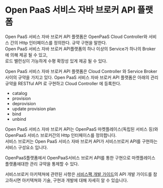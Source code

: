 # Open PaaS 서비스 자바 브로커 API 플랫폼
Open PaaS 서비스 자바 브로커 API 플랫폼은 OpenPaaS Cloud Controller와 서비스 간의 Http 인터페이스를 정의한다.
규약 구현을 말한다.<br>
Open PaaS 서비스 자바 브로커 API플랫폼의 하나 이상의 Service가 하나의 Broker 에 의해 제공 될 수 있고, <br>
로드 밸런싱이 가능하게 수평 확장성 있게 제공 될 수 있다.<br>

Open PaaS 서비스 자바 브로커 API 플랫폼은 Cloud Controller 와 Service Broker 사이의 규약을 가지고 있다.
Open PaaS 서비스 자바 브로커 API 플랫폼은 아래의 관리규약을 RESTful API 로 구현하고 Cloud Controller 에 등록한다.

- catalog
- provision
- deprovision
- update provision plan
- bind
- unbind

Open PaaS 서비스 자바 브로커 API는 OpenPaaS 마켓플레이스(독립된 서비스 등)와 OpenPaaS 서비스 브로커간의 Http 인터페이스를 정의합니다.<br>
서비스 브로커는 Open PaaS 서비스 자바 브로커 API가 서비스브로커 API를 구현하는 서비스 구성요소 입니다.

OpenPaaS플랫폼에서 OpenPaaS서비스 브로커 API를 통한 구현으로 마켓플레이스 플랫폼에대한 관리 규약을 통제할 수 있다.

서비스브로커 아키텍쳐에 관련된 사항은 
[서비스팩 개발 가이드](./Development-Guide/ServicePack_develope_guide.md)의 API 개발 가이드를 참고하시면 아키텍쳐와 기술, 구현과 개발에 대해 자세히 알 수 있습니다.
 
